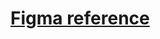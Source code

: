 # [Figma reference](https://www.figma.com/design/OldK3HULkRtO9oMCnonthi/OmniCom?node-id=0-1&t=Z3YKTvCuWsmA2NUD-1)
